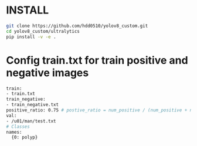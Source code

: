 # INSTALL
```bash
git clone https://github.com/hdd0510/yolov8_custom.git
cd yolov8_custom/ultralytics
pip install -v -e .
```

# Config train.txt for train positive and negative images
```bash
train: 
- train.txt
train_negative:
- train_negative.txt
positive_ratio: 0.75 # postive_ratio = num_positive / (num_positive + num_negative) in 1 batch
val: 
- /u01/man/test.txt
# Classes
names:
  {0: polyp}
```
